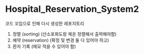 # Hospital_Reservation_System2
코드 꼬임으로 인해 다시 생성한 레포지토리

1. 정렬 (sorting) (산소포화도랑 체온 정렬해서 출력해야함)
2. 예약 (reservation) (확정 및 변경 둘 다 있어야 하고)
3. 환자 기록 (메모 적을 수 있어야 함)
